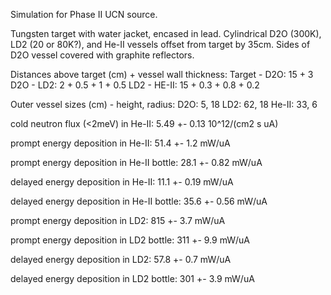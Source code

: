 Simulation for Phase II UCN source.

Tungsten target with water jacket, encased in lead.
Cylindrical D2O (300K), LD2 (20 or 80K?), and He-II vessels offset from target by 35cm.
Sides of D2O vessel covered with graphite reflectors.

Distances above target (cm) + vessel wall thickness:
Target - D2O: 15 + 3
D2O - LD2: 2 + 0.5 + 1 + 0.5
LD2 - HE-II: 15 + 0.3 + 0.8 + 0.2

Outer vessel sizes (cm) - height, radius:
D2O: 5, 18
LD2: 62, 18
He-II: 33, 6

cold neutron flux (<2meV) in He-II:
5.49 +- 0.13 10^12/(cm2 s uA)

prompt energy deposition in He-II:
51.4 +- 1.2 mW/uA

prompt energy deposition in He-II bottle:
28.1 +- 0.82 mW/uA

delayed energy deposition in He-II:
11.1 +- 0.19 mW/uA

delayed energy deposition in He-II bottle:
35.6 +- 0.56 mW/uA

prompt energy deposition in LD2:
815 +- 3.7 mW/uA

prompt energy deposition in LD2 bottle:
311 +- 9.9 mW/uA

delayed energy deposition in LD2:
57.8 +- 0.7 mW/uA

delayed energy deposition in LD2 bottle:
301 +- 3.9 mW/uA

